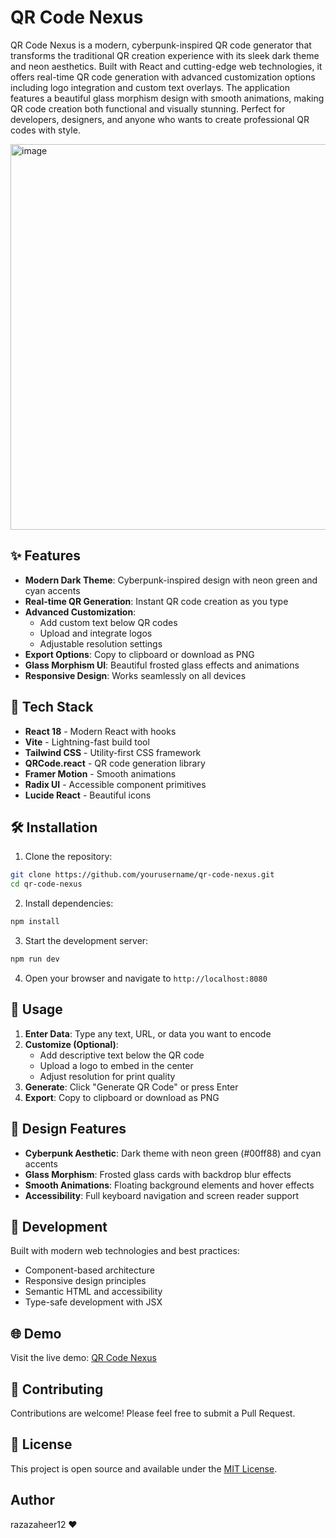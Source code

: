 # QR Code Nexus

QR Code Nexus is a modern, cyberpunk-inspired QR code generator that transforms the traditional QR creation experience with its sleek dark theme and neon aesthetics. Built with React and cutting-edge web technologies, it offers real-time QR code generation with advanced customization options including logo integration and custom text overlays. The application features a beautiful glass morphism design with smooth animations, making QR code creation both functional and visually stunning. Perfect for developers, designers, and anyone who wants to create professional QR codes with style.

<img width="853" height="617" alt="image" src="https://github.com/user-attachments/assets/8842cbe5-b256-4c2a-bde8-8430f11a3aa5" />


## ✨ Features

- **Modern Dark Theme**: Cyberpunk-inspired design with neon green and cyan accents
- **Real-time QR Generation**: Instant QR code creation as you type
- **Advanced Customization**: 
  - Add custom text below QR codes
  - Upload and integrate logos
  - Adjustable resolution settings
- **Export Options**: Copy to clipboard or download as PNG
- **Glass Morphism UI**: Beautiful frosted glass effects and animations
- **Responsive Design**: Works seamlessly on all devices

## 🚀 Tech Stack

- **React 18** - Modern React with hooks
- **Vite** - Lightning-fast build tool
- **Tailwind CSS** - Utility-first CSS framework
- **QRCode.react** - QR code generation library
- **Framer Motion** - Smooth animations
- **Radix UI** - Accessible component primitives
- **Lucide React** - Beautiful icons

## 🛠️ Installation

1. Clone the repository:
```bash
git clone https://github.com/yourusername/qr-code-nexus.git
cd qr-code-nexus
```

2. Install dependencies:
```bash
npm install
```

3. Start the development server:
```bash
npm run dev
```

4. Open your browser and navigate to `http://localhost:8080`

## 📱 Usage

1. **Enter Data**: Type any text, URL, or data you want to encode
2. **Customize (Optional)**: 
   - Add descriptive text below the QR code
   - Upload a logo to embed in the center
   - Adjust resolution for print quality
3. **Generate**: Click "Generate QR Code" or press Enter
4. **Export**: Copy to clipboard or download as PNG

## 🎨 Design Features

- **Cyberpunk Aesthetic**: Dark theme with neon green (#00ff88) and cyan accents
- **Glass Morphism**: Frosted glass cards with backdrop blur effects
- **Smooth Animations**: Floating background elements and hover effects
- **Accessibility**: Full keyboard navigation and screen reader support

## 🔧 Development

Built with modern web technologies and best practices:
- Component-based architecture
- Responsive design principles
- Semantic HTML and accessibility
- Type-safe development with JSX

## 🌐 Demo

Visit the live demo: [QR Code Nexus](https://qr-code-generator-019.lovable.app/)

## 🤝 Contributing

Contributions are welcome! Please feel free to submit a Pull Request.

## 📄 License

This project is open source and available under the [MIT License](LICENSE).

## Author

razazaheer12 ❤️ 
